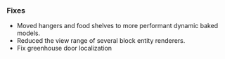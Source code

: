 
### Fixes

- Moved hangers and food shelves to more performant dynamic baked models.
- Reduced the view range of several block entity renderers.
- Fix greenhouse door localization